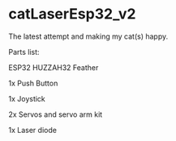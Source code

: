 # catLaserEsp32_v2
The latest attempt and making my cat(s) happy.

Parts list:

ESP32 HUZZAH32 Feather

1x Push Button

1x Joystick

2x Servos and servo arm kit

1x Laser diode
